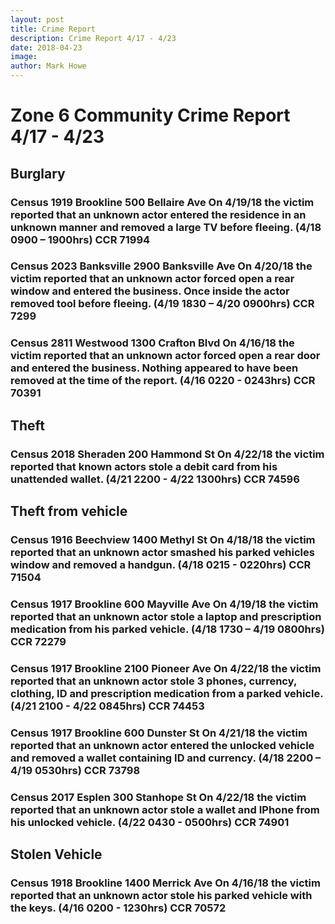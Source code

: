 ```yaml
---
layout: post
title: Crime Report
description: Crime Report 4/17 - 4/23
date: 2018-04-23
image: 
author: Mark Howe
---
```


# Zone 6 Community Crime Report 4/17 - 4/23

## Burglary

### Census 1919 Brookline 500 Bellaire Ave On 4/19/18 the victim reported that an unknown actor entered the residence in an unknown manner and removed a large TV before fleeing. (4/18 0900 – 1900hrs) CCR 71994

### Census 2023 Banksville 2900 Banksville Ave On 4/20/18 the victim reported that an unknown actor forced open a rear window and entered the business. Once inside the actor removed tool before fleeing. (4/19 1830 – 4/20 0900hrs) CCR 7299

### Census 2811 Westwood 1300 Crafton Blvd On 4/16/18 the victim reported that an unknown actor forced open a rear door and entered the business. Nothing appeared to have been removed at the time of the report. (4/16 0220 - 0243hrs) CCR 70391

## Theft

### Census 2018 Sheraden 200 Hammond St On 4/22/18 the victim reported that known actors stole a debit card from his unattended wallet. (4/21 2200 - 4/22 1300hrs) CCR 74596

## Theft from vehicle

### Census 1916 Beechview 1400 Methyl St On 4/18/18 the victim reported that an unknown actor smashed his parked vehicles window and removed a handgun. (4/18 0215 - 0220hrs) CCR 71504

### Census 1917 Brookline 600 Mayville Ave On 4/19/18 the victim reported that an unknown actor stole a laptop and prescription medication from his parked vehicle. (4/18 1730 – 4/19 0800hrs) CCR 72279

### Census 1917 Brookline 2100 Pioneer Ave On 4/22/18 the victim reported that an unknown actor stole 3 phones, currency, clothing, ID and prescription medication from a parked vehicle. (4/21 2100 - 4/22 0845hrs) CCR 74453

### Census 1917 Brookline 600 Dunster St On 4/21/18 the victim reported that an unknown actor entered the unlocked vehicle and removed a wallet containing ID and currency. (4/18 2200 – 4/19 0530hrs) CCR 73798

### Census 2017 Esplen 300 Stanhope St On 4/22/18 the victim reported that an unknown actor stole a wallet and IPhone from his unlocked vehicle. (4/22 0430 - 0500hrs) CCR 74901

## Stolen Vehicle

### Census 1918 Brookline 1400 Merrick Ave On 4/16/18 the victim reported that an unknown actor stole his parked vehicle with the keys. (4/16 0200 - 1230hrs) CCR 70572
